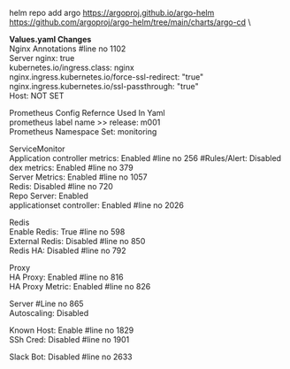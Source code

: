 helm repo add argo https://argoproj.github.io/argo-helm \
https://github.com/argoproj/argo-helm/tree/main/charts/argo-cd \


**Values.yaml Changes** \
Nginx Annotations 			       #line no 1102 \
Server nginx: true \
kubernetes.io/ingress.class: nginx \
nginx.ingress.kubernetes.io/force-ssl-redirect: "true" \
nginx.ingress.kubernetes.io/ssl-passthrough: "true" \
Host: NOT SET 

Prometheus Config Refernce Used In Yaml \
prometheus label name >> release: m001 \
Prometheus Namespace Set: monitoring 

ServiceMonitor \
Application controller metrics: Enabled 	#line no 256 	#Rules/Alert: Disabled \
dex metrics: Enabled 				#line no 379 \
Server Metrics: Enabled 			#line no 1057 \
Redis: Disabled 				#line no 720 \
Repo Server: Enabled \
applicationset controller: Enabled 		#line no 2026 

Redis \
Enable Redis: True 				#line no 598 \
External Redis: Disabled 			#line no 850 \
Redis HA: Disabled 				#line no 792 

Proxy \
HA Proxy: Enabled 				#line no 816 \
HA Proxy Metric: Enabled 			#line no 826 

Server 						#Line no 865 \
Autoscaling: Disabled 

Known Host: Enable				#line no 1829 \
SSh Cred: Disabled 				#line no 1901 

Slack Bot: Disabled 				#line no 2633 
